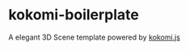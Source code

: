 # kokomi-boilerplate

A elegant 3D Scene template powered by [kokomi.js](https://github.com/alphardex/kokomi.js)
